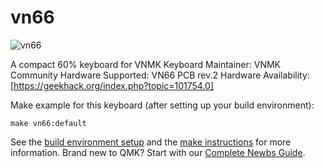 # vn66

![vn66](https://i.imgur.com/Eo28suI.jpg)

A compact 60% keyboard for VNMK
Keyboard Maintainer: VNMK Community 
Hardware Supported: VN66 PCB rev.2 
Hardware Availability: [https://geekhack.org/index.php?topic=101754.0]

Make example for this keyboard (after setting up your build environment):

    make vn66:default

See the [build environment setup](https://docs.qmk.fm/#/getting_started_build_tools) and the [make instructions](https://docs.qmk.fm/#/getting_started_make_guide) for more information. Brand new to QMK? Start with our [Complete Newbs Guide](https://docs.qmk.fm/#/newbs).
